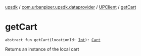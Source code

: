 [upsdk](../../index.md) / [com.urbanpiper.upsdk.dataprovider](../index.md) / [UPClient](index.md) / [getCart](./get-cart.md)

# getCart

`abstract fun getCart(locationId: `[`Int`](https://kotlinlang.org/api/latest/jvm/stdlib/kotlin/-int/index.html)`): `[`Cart`](../-cart/index.md)

Returns an instance of the local cart

